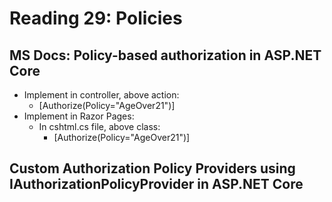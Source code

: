 # Reading 29: Policies
## MS Docs: Policy-based authorization in ASP.NET Core
- Implement in controller, above action:
  - [Authorize(Policy="AgeOver21")]
- Implement in Razor Pages:
  - In cshtml.cs file, above class:
    - [Authorize(Policy="AgeOver21")]
## Custom Authorization Policy Providers using IAuthorizationPolicyProvider in ASP.NET Core
